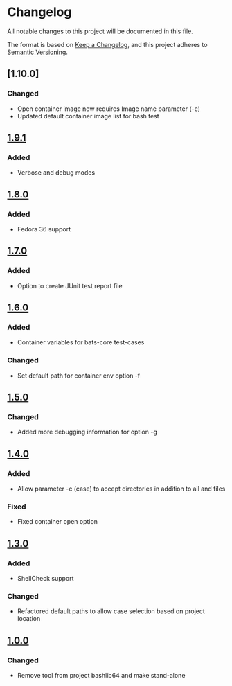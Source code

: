 # Changelog

All notable changes to this project will be documented in this file.

The format is based on [Keep a Changelog](https://keepachangelog.com/en/1.0.0/),
and this project adheres to [Semantic Versioning](https://semver.org/spec/v2.0.0.html).

## [1.10.0]

### Changed

- Open container image now requires Image name parameter (-e)
- Updated default container image list for bash test

## [1.9.1]

### Added

- Verbose and debug modes

## [1.8.0]

### Added

- Fedora 36 support

## [1.7.0]

### Added

- Option to create JUnit test report file

## [1.6.0]

### Added

- Container variables for bats-core test-cases

### Changed

- Set default path for container env option -f

## [1.5.0]

### Changed

- Added more debugging information for option -g

## [1.4.0]

### Added

- Allow parameter -c (case) to accept directories in addition to all and files

### Fixed

- Fixed container open option

## [1.3.0]

### Added

- ShellCheck support

### Changed

- Refactored default paths to allow case selection based on project location

## [1.0.0]

### Changed

- Remove tool from project bashlib64 and make stand-alone

[1.9.1]: https://github.com/automation64/testmansh/compare/1.8.0...1.9.1
[1.8.0]: https://github.com/automation64/testmansh/compare/1.7.0...1.8.0
[1.7.0]: https://github.com/automation64/testmansh/compare/1.6.0...1.7.0
[1.6.0]: https://github.com/automation64/testmansh/compare/1.5.0...1.6.0
[1.5.0]: https://github.com/automation64/testmansh/compare/1.4.0...1.5.0
[1.4.0]: https://github.com/automation64/testmansh/compare/1.3.0...1.4.0
[1.3.0]: https://github.com/automation64/testmansh/compare/1.0.0...1.3.0
[1.0.0]: https://github.com/automation64/testmansh/releases/tag/1.0.0
